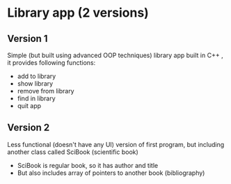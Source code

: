 # Library app (2 versions)

## Version 1
Simple (but built using advanced OOP techniques) library app built in C++ , it provides following functions:
* add to library
* show library
* remove from library
* find in library
* quit app

## Version 2
Less functional (doesn't have any UI) version of first program, but including another class called SciBook (scientific book)
* SciBook is regular book, so it has author and title
* But also includes array of pointers to another book (bibliography)
